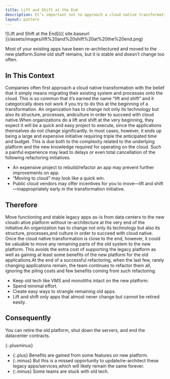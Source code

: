 ```yaml
---
title: Lift and Shift at the End
description: It’s important not to approach a cloud native transformation by simply attempting a full“lift and shift” of your existing system onto the cloud. But it can be smart to move some intact pieces of it at the very end
layout: pattern
---
```


![Lift and Shift at the End]({{ site.baseurl }}/assets/images/lift%20and%20shift%20at%20the%20end.png)

Most of your existing apps have been re-architectured and moved to the new platform.Some old stuff remains, but it is stable and doesn’t change too often.

## In This Context

Companies often first approach a cloud native transformation with the belief that it simply means migrating their existing system and processes onto the cloud. This is so common that it’s earned the name “lift and shift” and it categorically does not work if you try to do this at the beginning of a transformation. An organization has to change not only its technology but also its structure, processes, andculture in order to succeed with cloud native.When organizations do a lift and shift at the very beginning, they expect it will be a quick and easy project to execute, since the applications themselves do not change significantly. In most cases, however, it ends up being a large and expensive initiative requiring triple the anticipated time and budget. This is due both to the complexity related to the underlying platform and the new knowledge required for operating on the cloud. Such a painful experience may lead to delays or even total cancellation of the following refactoring initiatives.

- An expensive project to rebuild/refactor an app may prevent further improvements on app.
- “Moving to cloud” may look like a quick win.
- Public cloud vendors may offer incentives for you to move—lift and shift—inappropriately early in the transformation initiative.

## Therefore

Move functioning and stable legacy apps as-is from data centers to the new cloudn ative platform without re-architecture at the very end of the initiative.An organization has to change not only its technology but also its structure, processes,and culture in order to succeed with cloud native. Once the cloud native transformation is close to the end, however, it could be valuable to move any remaining parts of the old system to the new platform. This avoids the extra cost of supporting the legacy platform as well as gaining at least some benefits of the new platform for the old applications.At the end of a successful refactoring, when the last few, rarely changing applications remain, the team continues to refactor them all, ignoring the piling costs and few benefits coming from such refactoring.

- Keep old tech like VMS and monoliths intact on the new platform.
- Spend minimal effort.
- Create easy ways to strangle remaining old apps.
- Lift and shift only apps that almost never change but cannot be retired easily.

## Consequently

You can retire the old platform, shut down the servers, and end the datacenter contracts.

{:.plusminus}
- {:.plus} Benefits are gained from some features on new platform.
- {:.minus} But this is a missed opportunity to update/re-architect these legacy apps/services,which will likely remain the same forever.
- {:.minus} Some teams are stuck with old tech.
